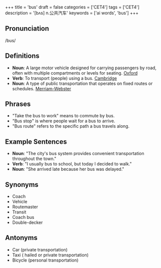 +++
title = 'bus'
draft = false
categories = ['CET4']
tags = ['CET4']
description = '[bʌs] n.公共汽车'
keywords = ['ai words', 'bus']
+++

## Pronunciation
/bus/

## Definitions
- **Noun**: A large motor vehicle designed for carrying passengers by road, often with multiple compartments or levels for seating. [Oxford](https://en.oxforddictionaries.com/definition/bus)
- **Verb**: To transport (people) using a bus. [Cambridge](https://dictionary.cambridge.org/dictionary/english/bus)
- **Noun**: A type of public transportation that operates on fixed routes or schedules. [Merriam-Webster](https://www.merriam-webster.com/dictionary/bus)

## Phrases
- "Take the bus to work" means to commute by bus.
- "Bus stop" is where people wait for a bus to arrive.
- "Bus route" refers to the specific path a bus travels along.

## Example Sentences
- **Noun**: "The city's bus system provides convenient transportation throughout the town."
- **Verb**: "I usually bus to school, but today I decided to walk."
- **Noun**: "She arrived late because her bus was delayed."

## Synonyms
- Coach
- Vehicle
- Routemaster
- Transit
- Coach bus
- Double-decker

## Antonyms
- Car (private transportation)
- Taxi ( hailed or private transportation)
- Bicycle (personal transportation)
